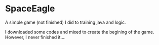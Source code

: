 # SpaceEagle
A simple game (not finished) I did to training java and logic.

I downloaded some codes and mixed to create the begining of the game. However, I never finished it....
